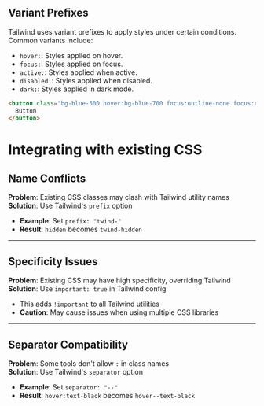 ## Variant Prefixes

Tailwind uses variant prefixes to apply styles under certain conditions. Common variants include:

- `hover:`: Styles applied on hover.
- `focus:`: Styles applied on focus.
- `active:`: Styles applied when active.
- `disabled:`: Styles applied when disabled.
- `dark:`: Styles applied in dark mode.

```html
<button class="bg-blue-500 hover:bg-blue-700 focus:outline-none focus:ring-2 focus:ring-blue-600 focus:ring-opacity-50">
  Button
</button>
```

# Integrating with existing CSS

## Name Conflicts

**Problem**: Existing CSS classes may clash with Tailwind utility names  
**Solution**: Use Tailwind's `prefix` option

- **Example**: Set `prefix: "twind-"`  
- **Result**: `hidden` becomes `twind-hidden`

---

## Specificity Issues

**Problem**: Existing CSS may have high specificity, overriding Tailwind  
**Solution**: Use `important: true` in Tailwind config

- This adds `!important` to all Tailwind utilities  
- **Caution**: May cause issues when using multiple CSS libraries

---

## Separator Compatibility

**Problem**: Some tools don't allow `:` in class names  
**Solution**: Use Tailwind's `separator` option

- **Example**: Set `separator: "--"`  
- **Result**: `hover:text-black` becomes `hover--text-black`